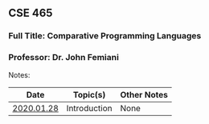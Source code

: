 ## CSE 465
### Full Title: Comparative Programming Languages
### Professor: Dr. John Femiani

Notes:

|    Date    | Topic(s) | Other Notes |
| ---------- | -------- | ----- |
| [2020.01.28](2020.01.28.md) | Introduction | None |